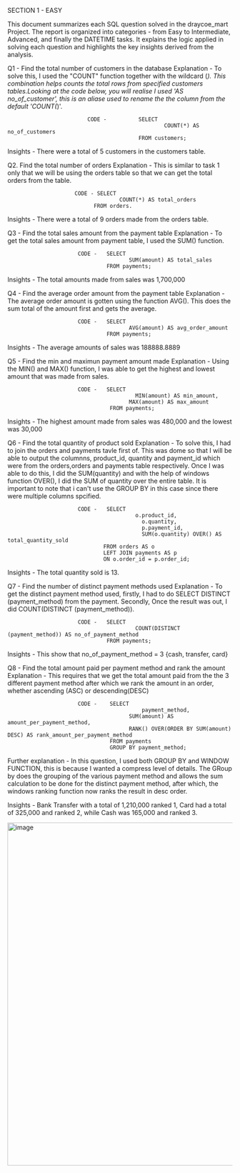 SECTION 1 - EASY 

This document summarizes each SQL question solved in the draycoe_mart Project. 
The report is organized into categories - from Easy to Intermediate, Advanced, and finally the DATETIME tasks. 
It explains the logic applied in solving each question and highlights the key insights derived from the analysis.

Q1 - Find the total number of customers in the database
    Explanation - To solve this, I used the "COUNT" function together with the wildcard (*). 
    This combination helps counts the total rows from specified customers tables.Looking at the
    code below, you will realise I used 'AS no_of_customer', this is an aliase used to rename 
    the the column from the default 'COUNT(*)'.
                  
                             CODE -          SELECT 
                                                     COUNT(*) AS no_of_customers 
                                             FROM customers; 
  Insights - There were a total of 5 customers in the customers table.

Q2. Find the total number of orders 
     Explanation - This is similar to task 1 only that we will be using the orders table so that 
     we can get the total orders from the table.
     
                         CODE - SELECT 
                                       COUNT(*) AS total_orders
                               FROM orders.
  Insights - There were a total of 9 orders made from the orders table.

Q3 - Find the total sales amount from the payment table
    Explanation - To get the total sales amount from payment table, I used the SUM() function. 
    
                          CODE -   SELECT 
                                          SUM(amount) AS total_sales
                                   FROM payments; 
  Insights -   The total amounts made from sales was 1,700,000 

Q4 - Find the average order amount from the payment table 
    Explanation - The average order amount is gotten using the function AVG(). This does the sum 
    total of the amount first and gets the average. 
    
                          CODE -   SELECT 
                                          AVG(amount) AS avg_order_amount
                                   FROM payments; 
  Insights -   The average amounts of sales was 188888.8889

Q5 - Find the min and maximun payment amount made
    Explanation - Using the MIN() and MAX() function, I was able to get the highest and lowest amount
    that was made from sales. 
    
                          CODE -   SELECT 
                                      		MIN(amount) AS min_amount,
                                          MAX(amount) AS max_amount
                                    FROM payments;
  Insights -   The highest amount made from sales was 480,000 and the lowest was 30,000

Q6 - Find the total quantity of product sold 
    Explanation - To solve this, I had to join the orders and payments tavle first of. This was dome
    so that I will be able to output the columnns, product_id, quantity and payment_id which were from
    the orders,orders and payments table respectively. Once I was able to do this, I did the SUM(quantity)
    and with the help of windows function OVER(), I did the SUM of quantity over the entire table. 
    It is important to note that i can't use the GROUP BY in this case since there were multiple columns
    spcified.
    
                          CODE -   SELECT 
                                      		o.product_id,
                                              o.quantity,
                                              p.payment_id,
                                              SUM(o.quantity) OVER() AS total_quantity_sold
                                  FROM orders AS o
                                  LEFT JOIN payments AS p
                                  ON o.order_id = p.order_id;
  Insights -   The total quantity sold is 13.

  
Q7 - Find the number of distinct payment methods used
    Explanation - To get the distinct payment method used,
                  firstly, I had to do SELECT DISTINCT (payment_method) from the payment.
                  Secondly, Once the result was out, I did COUNT(DISTINCT (payment_method)).
    
                          CODE -   SELECT 
                                      		COUNT(DISTINCT (payment_method)) AS no_of_payment_method
                                   FROM payments;                    
  Insights -   This show that no_of_payment_method = 3 {cash, transfer, card}

Q8 - Find the total amount paid per payment method and rank the amount
    Explanation - This requires that we get the total amount paid from the the 3 different payment
    method after which we rank the amount in an order, whether ascending (ASC) or descending(DESC)

                          CODE -    SELECT 
                            		          payment_method,
                                          SUM(amount) AS amount_per_payment_method,
                                          RANK() OVER(ORDER BY SUM(amount) DESC) AS rank_amount_per_payment_method
                                    FROM payments
                                    GROUP BY payment_method;
  Further explanation - In this question, I used both GROUP BY and WINDOW FUNCTION, this is because I wanted
  a compress level of details. The GRoup by does the grouping of the various payment method and allows the
  sum calculation to be done for the distinct payment method, after which, the windows ranking function
  now ranks the result in desc order.

  Insights - Bank Transfer	with a total of 1,210,000 ranked 1,
                    Card had a total of 325,000 and ranked	2, while
                    Cash	was 165,000	 and ranked 3.
                    
<img width="1366" height="768" alt="image" src="https://github.com/user-attachments/assets/9e96f2c0-712f-4391-9589-240f72ca5ab8" />




